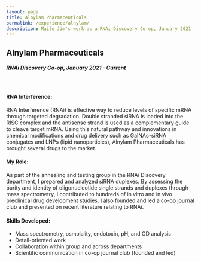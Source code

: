 ```yaml
---
layout: page
title: Alnylam Pharmaceuticals
permalink: /experience/alnylam/
description: Maile Jim's work as a RNAi Discovery Co-op, January 2021 - Current
---
```


## Alnylam Pharmaceuticals   				     				     
##### *RNAi Discovery Co-op, January 2021 - Current*  
&nbsp;  
#### RNA Interference:
RNA Interference (RNAi) is effective way to reduce levels of specific mRNA through targeted degradation. Double stranded siRNA is loaded into the RISC complex and the antisense strand is used as a complementary guide to cleave target mRNA. Using this natural pathway and innovations in chemical modifications and drug delivery such as GalNAc-siRNA conjugates and LNPs (lipid nanoparticles), Alnylam Pharmaceuticals has brought several drugs to the market.

#### My Role:
As part of the annealing and testing group in the RNAi Discovery department, I prepared and analyzed siRNA duplexes. By assessing the purity and identity of oligonucleotide single strands and duplexes through mass spectrometry, I contributed to hundreds of in vitro and in vivo preclinical drug development studies. I also founded and led a co-op journal club and presented on recent literature relating to RNAi.

#### Skills Developed:​
- Mass spectrometry, osmolality, endotoxin, pH, and OD analysis
- Detail-oriented work
- Collaboration within group and across departments
- Scientific communication in co-op journal club (founded and led)
